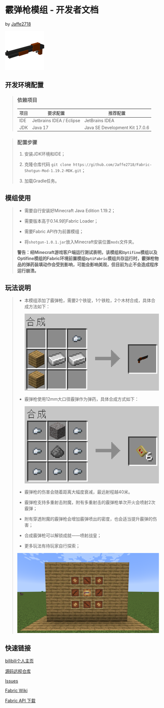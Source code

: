 # 霰弹枪模组 - 开发者文档

by [Jaffe2718](https://github.com/Jaffe2718/)

![image](gallery/icon.png)

## 开发环境配置

> ### 依赖项目
> 
> | 项目  | 要求配置                     | 推荐配置                           |
> | --- | ------------------------ | ------------------------------ |
> | IDE | Jetbrains IDEA / Eclipse | JetBrains IDEA                 |
> | JDK | Java 17                  | Java SE Development Kit 17.0.6 |

> ### 配置步骤
> 
> 1. 安装JDK环境和IDE；
> 
> 2. 克隆仓库代码 `git clone https://github.com/Jaffe2718/Fabric-Shotgun-Mod-1.19.2-MDK.git`；
> 
> 3. 加载Gradle任务。

## 模组使用

> - 需要自行安装好Minecraft Java Edition 1.19.2；
> 
> - 需要版本高于0.14.9的Fabric Loader；
> 
> - 需要Fabric API作为前置模组；
> 
> - 将`shotgun-1.0.1.jar`放入Minecraft安装位置`mods`文件夹。
> 
> **警告：经Minecraft游戏客户端运行测试表明，该模组和`Optifine`模组以及Optifine模组的Fabric环境前置模组`OptiFabric`模组共存运行时，霰弹枪物品的弹药装填动作会受到影响，可能会影响美观，但目前为止不会造成程序运行崩溃。**

## 玩法说明

> - 本模组添加了霰弹枪，需要2个铁锭，1个铁粒，2个木材合成，具体合成方法如下：
>   
>   ![image](gallery/recipe_shotgun.png)
> 
> - 霰弹枪使用12mm大口径霰弹作为弹药，具体合成方式如下：
>   
>   ![image](gallery/recipe_grapeshot.png)
> 
> - 霰弹枪的伤害会随着距离大幅度衰减，最远射程越40米。
> 
> - 霰弹枪支持多重射击附魔，附有多重射击的霰弹枪单次开火会喷射2次霰弹；
> 
> - 附有穿透附魔的霰弹枪会增加霰弹喷出的密度，也会适当提升霰弹的伤害；
> 
> - 合成霰弹枪可以解锁成就——喷射战皇；
> 
> - 更多玩法有待玩家自行探索；
> 
> ![image](gallery/show.png)

## 快速链接

[bilibili个人主页](https://space.bilibili.com/1671742926)

[源码远程仓库](https://github.com/Jaffe2718/Fabric-Shotgun-Mod-1.19.2-MDK)

[Issues](https://github.com/Jaffe2718/Fabric-Shotgun-Mod-1.19.2-MDK/issues)

[Fabric Wiki](https://fabricmc.net/wiki/doku.php)

[Fabric API 下载](https://www.mcmod.cn/class/3124.html)
